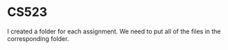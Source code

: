 # CS523

I created a folder for each assignment. We need to put all of the files in the corresponding folder.